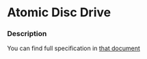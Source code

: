 # Atomic Disc Drive

### Description

You can find full specification in [that document](description.md)
